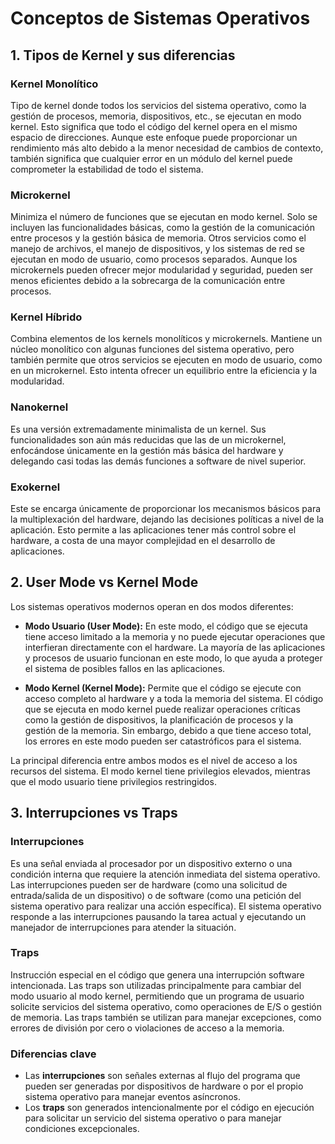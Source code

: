 
# Conceptos de Sistemas Operativos

## 1. Tipos de Kernel y sus diferencias

### Kernel Monolítico
Tipo de kernel donde todos los servicios del sistema operativo, como la gestión de procesos, memoria, dispositivos, etc., se ejecutan en modo kernel. Esto significa que todo el código del kernel opera en el mismo espacio de direcciones. Aunque este enfoque puede proporcionar un rendimiento más alto debido a la menor necesidad de cambios de contexto, también significa que cualquier error en un módulo del kernel puede comprometer la estabilidad de todo el sistema.

### Microkernel
 Minimiza el número de funciones que se ejecutan en modo kernel. Solo se incluyen las funcionalidades básicas, como la gestión de la comunicación entre procesos y la gestión básica de memoria. Otros servicios como el manejo de archivos, el manejo de dispositivos, y los sistemas de red se ejecutan en modo de usuario, como procesos separados. Aunque los microkernels pueden ofrecer mejor modularidad y seguridad, pueden ser menos eficientes debido a la sobrecarga de la comunicación entre procesos.

### Kernel Híbrido
 Combina elementos de los kernels monolíticos y microkernels. Mantiene un núcleo monolítico con algunas funciones del sistema operativo, pero también permite que otros servicios se ejecuten en modo de usuario, como en un microkernel. Esto intenta ofrecer un equilibrio entre la eficiencia y la modularidad.

### Nanokernel
 Es una versión extremadamente minimalista de un kernel. Sus funcionalidades son aún más reducidas que las de un microkernel, enfocándose únicamente en la gestión más básica del hardware y delegando casi todas las demás funciones a software de nivel superior.

### Exokernel
Este se encarga únicamente de proporcionar los mecanismos básicos para la multiplexación del hardware, dejando las decisiones políticas a nivel de la aplicación. Esto permite a las aplicaciones tener más control sobre el hardware, a costa de una mayor complejidad en el desarrollo de aplicaciones.

## 2. User Mode vs Kernel Mode

Los sistemas operativos modernos operan en dos modos diferentes:

- **Modo Usuario (User Mode):** En este modo, el código que se ejecuta tiene acceso limitado a la memoria y no puede ejecutar operaciones que interfieran directamente con el hardware. La mayoría de las aplicaciones y procesos de usuario funcionan en este modo, lo que ayuda a proteger el sistema de posibles fallos en las aplicaciones.

- **Modo Kernel (Kernel Mode):** Permite que el código se ejecute con acceso completo al hardware y a toda la memoria del sistema. El código que se ejecuta en modo kernel puede realizar operaciones críticas como la gestión de dispositivos, la planificación de procesos y la gestión de la memoria. Sin embargo, debido a que tiene acceso total, los errores en este modo pueden ser catastróficos para el sistema.

La principal diferencia entre ambos modos es el nivel de acceso a los recursos del sistema. El modo kernel tiene privilegios elevados, mientras que el modo usuario tiene privilegios restringidos.

## 3. Interrupciones vs Traps

### Interrupciones
 Es una señal enviada al procesador por un dispositivo externo o una condición interna que requiere la atención inmediata del sistema operativo. Las interrupciones pueden ser de hardware (como una solicitud de entrada/salida de un dispositivo) o de software (como una petición del sistema operativo para realizar una acción específica). El sistema operativo responde a las interrupciones pausando la tarea actual y ejecutando un manejador de interrupciones para atender la situación.

### Traps
Instrucción especial en el código que genera una interrupción software intencionada. Las traps son utilizadas principalmente para cambiar del modo usuario al modo kernel, permitiendo que un programa de usuario solicite servicios del sistema operativo, como operaciones de E/S o gestión de memoria. Las traps también se utilizan para manejar excepciones, como errores de división por cero o violaciones de acceso a la memoria.

### Diferencias clave
- Las **interrupciones** son señales externas al flujo del programa que pueden ser generadas por dispositivos de hardware o por el propio sistema operativo para manejar eventos asíncronos.
- Los **traps** son generados intencionalmente por el código en ejecución para solicitar un servicio del sistema operativo o para manejar condiciones excepcionales.